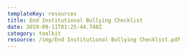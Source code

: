 ```yaml
---
templateKey: resources
title: End Institutional Bullying Checklist
date: 2019-09-11T01:25:44.748Z
category: toolkit
resource: /img/End Institutional Bullying Checklist.pdf
---
```


